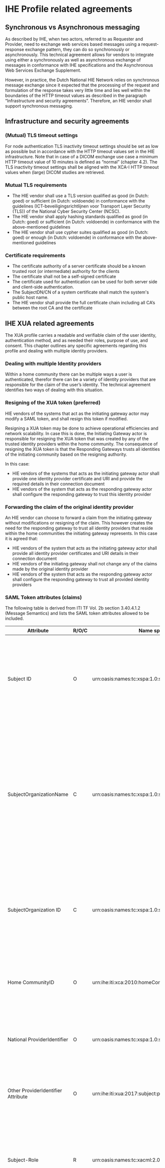 # IHE Profile related agreements

## Synchronous vs Asynchronous messaging

As described by IHE, when two actors, referred to as Requester and Provider, need to exchange web services based messages using a request-response exchange pattern, they can do so synchronously or asynchronously. This technical agreement allows for vendors to integrate using either a synchronously as well as asynchronous exchange of messages in conformance with IHE specifications and the Asynchronous Web Services Exchange Supplement. 

However, in practice, the Dutch National HIE Network relies on synchronous message exchange since it expected that the processing of the request and formulation of the response takes very little time and lies well within the boundaries of the HTTP timeout values as described in the paragraph “Infrastructure and security agreements”. Therefore, an HIE vendor shall support synchronous messaging.

## Infrastructure and security agreements

### (Mutual) TLS timeout settings

For node authentication TLS inactivity timeout settings should be set as low as possible but in accordance with the HTTP timeout values set in the HIE infrastructure. Note that in case of a DICOM exchange use case a minimum HTTP timeout value of 10 minutes is defined as “normal” (chapter 4.2). The TLS inactivity timeout settings shall be aligned with the XCA-I HTTP timeout values when (large) DICOM studies are retrieved.

### Mutual TLS requirements

- The HIE vendor shall use a TLS version qualified as good (in Dutch: goed) or sufficient (in Dutch: voldoende) in conformance with the guidelines (ICT-beveiligingsrichtlijnen voor Transport Layer Security (TLS)) of the National Cyber Security Center (NCSC).
- The HIE vendor shall apply hashing standards qualified as good (in Dutch: goed) or sufficient (in Dutch: voldoende) in conformance with the above-mentioned guidelines
- The HIE vendor shall use cypher suites qualified as good (in Dutch: goed) or enough (in Dutch: voldoende) in conformance with the above-mentioned guidelines

### Certificate requirements

- The certificate authority of a server certificate should be a known trusted root (or intermediate) authority for the clients
- The certificate shall not be a self-signed certificate
- The certificate used for authentication can be used for both server side and client-side authentication.
- The SubjectDN/CN of a system certificate shall match the system's public host name.
- The HIE vendor shall provide the full certificate chain including all CA’s between the root CA and the certificate

## IHE XUA related agreements

The XUA profile carries a readable and verifiable claim of the user identity, authentication method, and as needed their roles, purpose of use, and consent. This chapter outlines any specific agreements regarding this profile and dealing with multiple identity providers.

### Dealing with multiple Identity providers

Within a home community there can be multiple ways a user is authenticated, therefor there can be a variety of identity providers that are responsible for the claim of the user’s identity. The technical agreement identifies two ways of dealing with this situation.

### Resigning of the XUA token (preferred)

HIE vendors of the systems that act as the initiating gateway actor may modify a SAML token, and shall resign this token if modified.

Resigning a XUA token may be done to achieve operational efficiencies and network scalability. In case this is done, the Initiating Gateway actor is responsible for resigning the XUA token that was created by any of the trusted identity providers within the home community. The consequence of resigning the XUA token is that the Responding Gateways trusts all identities of the initiating community based on the resigning authority.

In this case:

- HIE vendors of the systems that acts as the initiating gateway actor shall provide one identity provider certificate and URI and provide the required details in their connection document
- HIE vendors of the system that acts as the responding gateway actor shall configure the responding gateway to trust this identity provider

### Forwarding the claim of the original identity provider

An HIE vendor can choose to forward a claim from the initiating gateway without modifications or resigning of the claim. This however creates the need for the responding gateway to trust all identity providers that reside within the home communities the initiating gateway represents. In this case it is agreed that:

- HIE vendors of the system that acts as the initiating gateway actor shall provide all identity provider certificates and URI details in their connection document
- HIE vendors of the initiating gateway shall not change any of the claims made by the original identity provider
- HIE vendors of the system that acts as the responding gateway actor shall configure the responding gateway to trust all provided identity providers

### SAML Token attributes (claims)

The following table is derived from ITI TF Vol. 2b section 3.40.4.1.2 (Message Semantics) and lists the SAML token attributes allowed to be included.

| **Attribute**                      | **R/O/C** | **Name space**                                                | **Description**                                                                                                                                                                                                                                                                                                                              |
| ---------------------------------- | --------- | ------------------------------------------------------------- | -------------------------------------------------------------------------------------------------------------------------------------------------------------------------------------------------------------------------------------------------------------------------------------------------------------------------------------------- |
| Subject ID                         | O         | urn\:oasis\:names\:tc\:xspa:1.0\:subject\:subject-id          | The value on the Subject ID attribute shall be a plain text description of the user's name (not user ID). This SubjectID may be used for audit logging by the responding gateway.                                                                                                                                                            |
| SubjectOrganizationName            | C         | urn\:oasis\:names\:tc\:xspa:1.0\:subject\:organization        | The value on Subject Organization attribute shall be a plain text description of the organization. This Subject Organization Name may be used for audit logging by the responding gateway.If no Subject Organization name is available, a Subject Organization ID shall be provided.                                                         |
| SubjectOrganization ID             | C         | urn\:oasis\:names\:tc\:xspa:1.0\:subject\:organization-id     | A unique identifier for the organization that the user is representing in performing thisTransaction. If no Subject Organization ID is available, aSubject Organization Name shall be provided.                                                                                                                                              |
| Home CommunityID                   | O         | urn\:ihe\:iti\:xca:2010\:homeCommunityId                      | The value shall be the Home Community ID (an Object Identifier) assigned to the Community that is initiating the request.                                                                                                                                                                                                                    |
| National ProviderIdentifier        | O         | urn\:oasis\:names\:tc\:xspa:1.0\:subject\:npi                 | A National Provider Identifier (NPI) is a unique identifier issued to health care providers by their national authority.                                                                                                                                                                                                                     |
| Other ProviderIdentifier Attribute | O         | urn\:ihe\:iti\:xua:2017\:subject\:provider-identifier         | A unique identifier issued to health care providers by a named authority. This attribute may be repeated.                                                                                                                                                                                                                                    |
| Subject-Role                       | R         | urn\:oasis\:names\:tc\:xacml:2.0\:subject\:role               | The role attribute shall contain one or more role codes from the identified Value-Set that represents the role that the XUA user is playingwhen making the request.                                                                                                                                                                          |
| Authz-Consent                      | O         | urn\:ihe\:iti\:bppc:2007\:docidorurn\:ihe\:iti\:xua:2012\:acp | Conveys either the BPPC document relevant for this transaction context or it references the related Privacy Policy ID agreed upon between communities.                                                                                                                                                                                       |
| Patient Identifier                 | O         | urn\:oasis\:names\:tc\:xacml:2.0\:resource\:resource-id       | Shall be the patient’s BSN for which the transaction is executed.                                                                                                                                                                                                                                                                            |
| Purpose of Use                     | O         | urn\:oasis\:names\:tc\:xspa:1.0\:subject\:purposeofuse        | The PurposeOfUse element shall contain the coded representation of the Purpose for Use that is in effect for the request. The X-ServiceProvider may use the PurposeOfUse value in Access Control decisions. In case no PurposeOfUse element is present inthe transactions; the custodian of the medical record can apply its local policies. |

**Subject Organization ID attribute**

The Subject Organization ID attribute shall be the OID as listed in the HL7 Nederland OID register (<https://www.hl7.nl/component/phocadownload/category/13-oid.html>). Otherwise a Subject Organization ID shall be used that is traceable and verifiable in a publicly available register such as the AGB register.

**HomeCommunityID attribute**

The Home Community ID attribute shall be the OID of the home community as provided in the connection statement.

**Subject-Role attribute**

For a user one or more roles can be provided in the subject role attribute. As described in *Vol. 2b - Section 3.40.4.2 - Additional section to add to all ATNA audit messages when the transaction includes XUA Assertion*. The iDP is responsible for Subject-Role claim.

The HIE system shall be able to interpret or translate the roles coming from the Initiating Gateway. If no national standards are defined or implemented regarding the Subject-Role claim, a variation of roles can be expected.

To support the use case of exchanging medical information between one or more home communities, we define that the initiating HIE system shall be able to translate the Subject-Role claim to at least one of the roles as described in the table below.

| **Code** | **System**                    | **Description**                                                        |
| -------- | ----------------------------- | ---------------------------------------------------------------------- |
| 01.000   | RoleCodeNLUZIRoleCodePersonen | NL: Arts, US: Medical Doctor                                           |
| 56542007 | Snomed CT                     | NL: Beheerder van medische dossiers,  US: Medical record administrator |

If a use case requires additional Subject-Role claims, the use and interpretation of these claims lie outside of the scope of this technical agreement.

**Patient Identifier Attribute**

In cases where a BSN is provided it shall be provided as a HL7 CX Data Type (as defined in Vol. 2b - Section 3.40.4.1.2.2.1 Patient Identifier Attribute) with at a minimum the follow components specified:

- ID Number
- Assigning Authority

Example: 123456789^^^\&amp;2.16.840.1.113883.2.4.6.3\&amp;ISO

**Purpose of Use**

The purpose of use claim is option but if used it shall indicate the intended purposed of the entity that initiated a request, using one of the following codes.

| **Code** | **System** | **Description**                                           |
| -------- | ---------- | --------------------------------------------------------- |
| 1        | ISO 14265  | Clinical care provision to an individual subject of care  |
| 2        | ISO 14265  | Emergency care provision to an individual subject of care |

It is the responsibility of the initiating and responding XCA gateways to map these purpose of use codes to purpose of use codes used within their community and apply, if required, the necessary access control policies.

If a use case requires additional purpose of use codes, the use and interpretation of these codes lie outside of the scope of this technical agreement.

## ITI-38 transaction agreements

The ITI-38 transaction shall contain an IHE-XUA token.

## ITI-39 transactions agreements

The ITI-39 transaction shall contain an IHE-XUA token.

## RAD-75 transactions agreements

The RAD-75 transaction shall contain an IHE-XUA token.

## WADO-WS transactions agreements

The *optional* WADO-WS transaction shall contain an IHE-XUA token.
